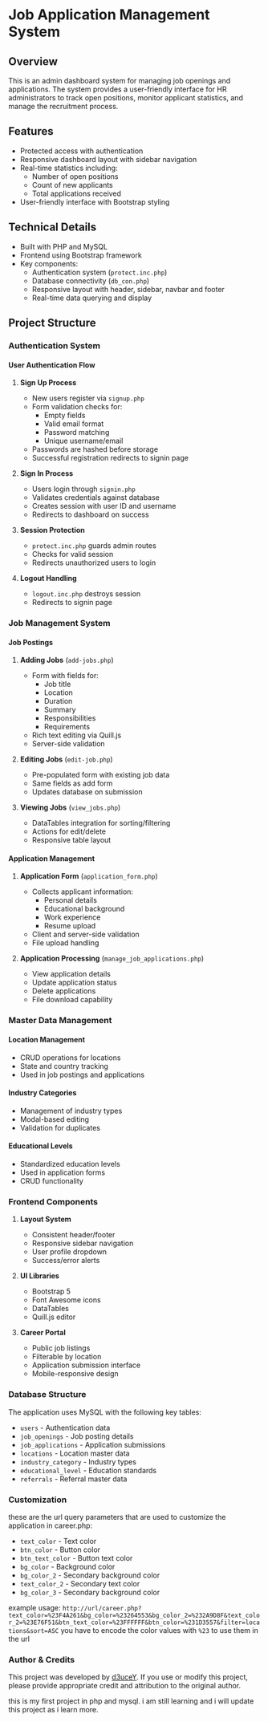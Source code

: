 # Job Application Management System

## Overview
This is an admin dashboard system for managing job openings and applications. The system provides a user-friendly interface for HR administrators to track open positions, monitor applicant statistics, and manage the recruitment process.

## Features
- Protected access with authentication
- Responsive dashboard layout with sidebar navigation
- Real-time statistics including:
  - Number of open positions
  - Count of new applicants 
  - Total applications received
- User-friendly interface with Bootstrap styling

## Technical Details
- Built with PHP and MySQL
- Frontend using Bootstrap framework
- Key components:
    - Authentication system (`protect.inc.php`)
    - Database connectivity (`db_con.php`) 
    - Responsive layout with header, sidebar, navbar and footer
    - Real-time data querying and display

## Project Structure

### Authentication System

#### User Authentication Flow
1. **Sign Up Process**
   - New users register via `signup.php`
   - Form validation checks for:
     - Empty fields
     - Valid email format
     - Password matching
     - Unique username/email
   - Passwords are hashed before storage
   - Successful registration redirects to signin page

2. **Sign In Process**
   - Users login through `signin.php`
   - Validates credentials against database
   - Creates session with user ID and username
   - Redirects to dashboard on success

3. **Session Protection**
   - `protect.inc.php` guards admin routes
   - Checks for valid session
   - Redirects unauthorized users to login

4. **Logout Handling**
   - `logout.inc.php` destroys session
   - Redirects to signin page

### Job Management System

#### Job Postings
1. **Adding Jobs** (`add-jobs.php`)
   - Form with fields for:
     - Job title
     - Location
     - Duration
     - Summary
     - Responsibilities
     - Requirements
   - Rich text editing via Quill.js
   - Server-side validation

2. **Editing Jobs** (`edit-job.php`)
   - Pre-populated form with existing job data
   - Same fields as add form
   - Updates database on submission

3. **Viewing Jobs** (`view_jobs.php`)
   - DataTables integration for sorting/filtering
   - Actions for edit/delete
   - Responsive table layout

#### Application Management

1. **Application Form** (`application_form.php`)
   - Collects applicant information:
     - Personal details
     - Educational background
     - Work experience
     - Resume upload
   - Client and server-side validation
   - File upload handling

2. **Application Processing** (`manage_job_applications.php`)
   - View application details
   - Update application status
   - Delete applications
   - File download capability

### Master Data Management

#### Location Management
- CRUD operations for locations
- State and country tracking
- Used in job postings and applications

#### Industry Categories
- Management of industry types
- Modal-based editing
- Validation for duplicates

#### Educational Levels
- Standardized education levels
- Used in application forms
- CRUD functionality

### Frontend Components

1. **Layout System**
   - Consistent header/footer
   - Responsive sidebar navigation
   - User profile dropdown
   - Success/error alerts

2. **UI Libraries**
   - Bootstrap 5
   - Font Awesome icons
   - DataTables
   - Quill.js editor

3. **Career Portal**
   - Public job listings
   - Filterable by location
   - Application submission interface
   - Mobile-responsive design

### Database Structure

The application uses MySQL with the following key tables:
- `users` - Authentication data
- `job_openings` - Job posting details
- `job_applications` - Application submissions
- `locations` - Location master data
- `industry_category` - Industry types
- `educational_level` - Education standards
- `referrals` - Referral master data

### Customization
these are the url query parameters that are used to customize the application in career.php:
- `text_color` - Text color
- `btn_color` - Button color
- `btn_text_color` - Button text color
- `bg_color` - Background color
- `bg_color_2` - Secondary background color
- `text_color_2` - Secondary text color
- `bg_color_3` - Secondary background color

example usage:  ```http://url/career.php?text_color=%23F4A261&bg_color=%23264553&bg_color_2=%232A9D8F&text_color_2=%23E76F51&btn_text_color=%23FFFFFF&btn_color=%231D3557&filter=locations&sort=ASC```
you have to encode the color values with `%23` to use them in the url

### Author & Credits

This project was developed by [d3uceY](https://github.com/d3uceY). If you use or modify this project, please provide appropriate credit and attribution to the original author.

this is my first project in php and mysql. i am still learning and i will update this project as i learn more.


